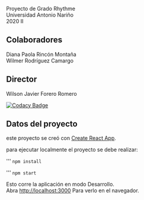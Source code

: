 Proyecto de Grado Rhythme <br />
Universidad Antonio Nariño <br />
2020 II

## Colaboradores
Diana Paola Rincón Montaña<br />
Wilmer Rodríguez Camargo
## Director
Wilson Javier Forero Romero

[![Codacy Badge](https://api.codacy.com/project/badge/Grade/14c50cc923544754be05477f631c3957)](https://app.codacy.com/manual/driverco/Rhythme?utm_source=github.com&utm_medium=referral&utm_content=driverco/Rhythme&utm_campaign=Badge_Grade_Dashboard)

## Datos del proyecto

este proyecto se creó con [Create React App](https://github.com/facebook/create-react-app).

para ejecutar localmente el proyecto se debe realizar:

''' `npm install`

''' `npm start`

Esto corre la aplicación en modo Desarrollo.<br>
Abra [http://localhost:3000](http://localhost:3000) Para verlo en el navegador.